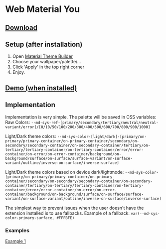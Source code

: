 # Web Material You

## [Download](https://github.com/TimTrayler/web-material-you/releases/latest/download/wmy.crx)

## Setup (after installation)
1. Open [Material Theme Builder](https://material-foundation.github.io/material-theme-builder/)
2. Choose your wallpaper/palette/...
3. Click 'Apply' in the top right corner
4. Enjoy.

## [Demo (when installed)](https://m3.material.io)

## Implementation
Implementation is very simple. The palette will be saved in CSS variables:
Raw Colors: ```--md-sys-ref-[primary/secondary/tertiary/neutral/neutral-variant/error]/[0/10/50/100/200/300/400/500/600/700/800/900/1000]```

Light/Dark theme colors: ```--md-sys-color-[light/dark]-[primary/on-primary/primary-container/on-primary-container/secondary/on-secondary/secondary-container/on-secondary-container/tertiary/on-tertiary/tertiary-container/on-tertiary-container/error/error-container/on-error/on-error-container/background/on-background/surface/on-surface/surface-variant/on-surface-variant/outline/inverse-on-surface/inverse-surface]```

Light/Dark theme colors based on device dark/lightmode: ```--md-sys-color-[primary/on-primary/primary-container/on-primary-container/secondary/on-secondary/secondary-container/on-secondary-container/tertiary/on-tertiary/tertiary-container/on-tertiary-container/error/error-container/on-error/on-error-container/background/on-background/surface/on-surface/surface-variant/on-surface-variant/outline/inverse-on-surface/inverse-surface]```

The simplest way to prevent issues when the user doesn't have the extension installed is to use fallbacks.
Example of a fallback: ```var(--md-sys-color-primary-surface, #FFFBFE)```

### Examples
[Example 1](https://github.com/TimTrayler/web-material-you/tree/master/example)

